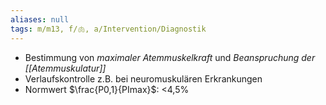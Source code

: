 ```yaml
---
aliases: null
tags: m/m13, f/🫁, a/Intervention/Diagnostik
---
```

- Bestimmung von *maximaler Atemmuskelkraft* und *Beanspruchung der [[Atemmuskulatur]]*
- Verlaufskontrolle z.B. bei neuromuskulären Erkrankungen
- Normwert $\frac{P0,1}{PImax}$: <4,5%


